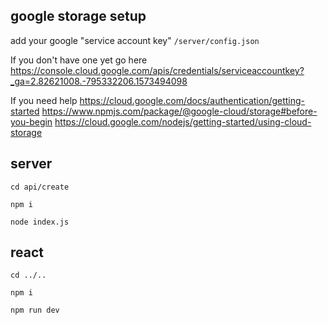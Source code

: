 
## google storage setup
add your google "service account key" `/server/config.json`

If you don't have one yet go here 
https://console.cloud.google.com/apis/credentials/serviceaccountkey?_ga=2.82621008.-795332206.1573494098

If you need help
https://cloud.google.com/docs/authentication/getting-started
https://www.npmjs.com/package/@google-cloud/storage#before-you-begin
https://cloud.google.com/nodejs/getting-started/using-cloud-storage

## server

`cd api/create `

`npm i`

`node index.js`

## react
`cd ../..`

`npm i`

`npm run dev`
